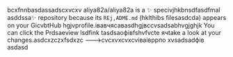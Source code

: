 bcxfnnbasdassadscxvcxv
aliya82a/aliya82a is a ✨ specivjhkbnsdfasdfmal asddssa✨ repository because its `REj,ADME.md` (hklthibs filesasdcda) appears on your GicvbtHub hgjvprofile.івавчясавasdhgjвсcvsadsabhvgjghjk
You can click the Prdsaeview lsdfink tasdsaoфівfshvfvcte ячtake a look at your changes.asdcxzczxfsdxzc
--->cvcxvxcvxcvіваівррпо
xvsadsadфів
asdasd
